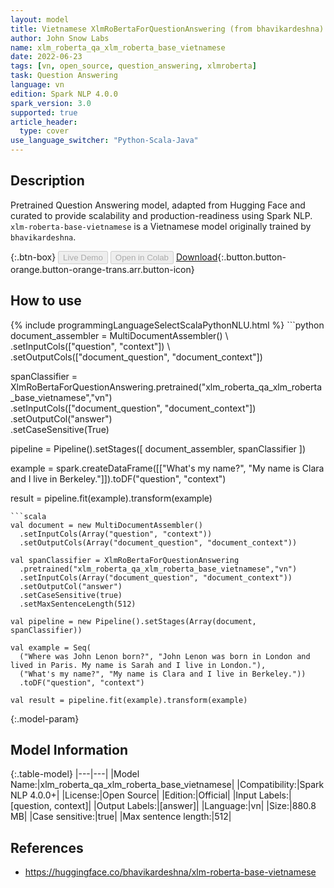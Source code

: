 ```yaml
---
layout: model
title: Vietnamese XlmRoBertaForQuestionAnswering (from bhavikardeshna)
author: John Snow Labs
name: xlm_roberta_qa_xlm_roberta_base_vietnamese
date: 2022-06-23
tags: [vn, open_source, question_answering, xlmroberta]
task: Question Answering
language: vn
edition: Spark NLP 4.0.0
spark_version: 3.0
supported: true
article_header:
  type: cover
use_language_switcher: "Python-Scala-Java"
---
```


## Description

Pretrained Question Answering model, adapted from Hugging Face and curated to provide scalability and production-readiness using Spark NLP. `xlm-roberta-base-vietnamese` is a Vietnamese model originally trained by `bhavikardeshna`.

{:.btn-box}
<button class="button button-orange" disabled>Live Demo</button>
<button class="button button-orange" disabled>Open in Colab</button>
[Download](https://s3.amazonaws.com/auxdata.johnsnowlabs.com/public/models/xlm_roberta_qa_xlm_roberta_base_vietnamese_vn_4.0.0_3.0_1655991784070.zip){:.button.button-orange.button-orange-trans.arr.button-icon}

## How to use



<div class="tabs-box" markdown="1">
{% include programmingLanguageSelectScalaPythonNLU.html %}
```python
document_assembler = MultiDocumentAssembler() \ 
    .setInputCols(["question", "context"]) \
    .setOutputCols(["document_question", "document_context"])

spanClassifier = XlmRoBertaForQuestionAnswering.pretrained("xlm_roberta_qa_xlm_roberta_base_vietnamese","vn") \
    .setInputCols(["document_question", "document_context"]) \
    .setOutputCol("answer") \
    .setCaseSensitive(True)

pipeline = Pipeline().setStages([
    document_assembler,
    spanClassifier
])

example = spark.createDataFrame([["What's my name?", "My name is Clara and I live in Berkeley."]]).toDF("question", "context")

result = pipeline.fit(example).transform(example)
```
```scala
val document = new MultiDocumentAssembler()
  .setInputCols(Array("question", "context")) 
  .setOutputCols(Array("document_question", "document_context"))

val spanClassifier = XlmRoBertaForQuestionAnswering
  .pretrained("xlm_roberta_qa_xlm_roberta_base_vietnamese","vn")
  .setInputCols(Array("document_question", "document_context"))
  .setOutputCol("answer")
  .setCaseSensitive(true)
  .setMaxSentenceLength(512)

val pipeline = new Pipeline().setStages(Array(document, spanClassifier))

val example = Seq(
  ("Where was John Lenon born?", "John Lenon was born in London and lived in Paris. My name is Sarah and I live in London."),
  ("What's my name?", "My name is Clara and I live in Berkeley."))
  .toDF("question", "context")

val result = pipeline.fit(example).transform(example)
```
</div>

{:.model-param}
## Model Information

{:.table-model}
|---|---|
|Model Name:|xlm_roberta_qa_xlm_roberta_base_vietnamese|
|Compatibility:|Spark NLP 4.0.0+|
|License:|Open Source|
|Edition:|Official|
|Input Labels:|[question, context]|
|Output Labels:|[answer]|
|Language:|vn|
|Size:|880.8 MB|
|Case sensitive:|true|
|Max sentence length:|512|

## References

- https://huggingface.co/bhavikardeshna/xlm-roberta-base-vietnamese